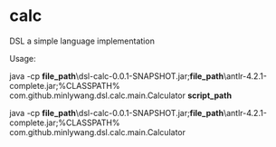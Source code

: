 calc
====

DSL a simple language implementation

Usage:

java -cp <b>file_path</b>\dsl-calc-0.0.1-SNAPSHOT.jar;<b>file_path</b>\antlr-4.2.1-complete.jar;%CLASSPATH%   com.github.minlywang.dsl.calc.main.Calculator <b>script_path</b>

java -cp <b>file_path</b>\dsl-calc-0.0.1-SNAPSHOT.jar;<b>file_path</b>\antlr-4.2.1-complete.jar;%CLASSPATH%   com.github.minlywang.dsl.calc.main.Calculator
